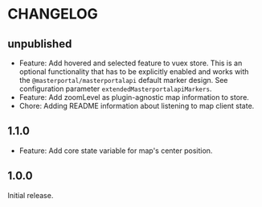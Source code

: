 # CHANGELOG

## unpublished

- Feature: Add hovered and selected feature to vuex store. This is an optional functionality that has to be explicitly enabled and works with the `@masterportal/masterportalapi` default marker design. See configuration parameter `extendedMasterportalapiMarkers`.
- Feature: Add zoomLevel as plugin-agnostic map information to store.
- Chore: Adding README information about listening to map client state.

## 1.1.0

- Feature: Add core state variable for map's center position.

## 1.0.0

Initial release.
